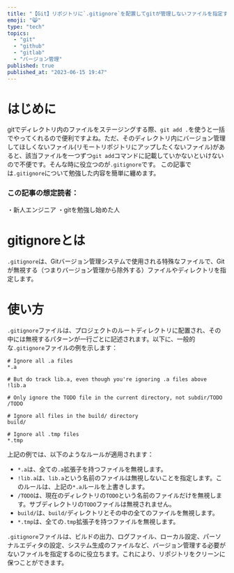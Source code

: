 ```yaml
---
title: "【Git】リポジトリに`.gitignore`を配置してgitが管理しないファイルを指定する"
emoji: "😸"
type: "tech"
topics:
  - "git"
  - "github"
  - "gitlab"
  - "バージョン管理"
published: true
published_at: "2023-06-15 19:47"
---
```


# はじめに
gitでディレクトリ内のファイルをステージングする際、`git add .`を使うと一括でやってくれるので便利ですよね。ただ、そのディレクトリ内にバージョン管理してほしくないファイル(リモートリポジトリにアップしたくないファイル)があると、該当ファイルを一つずつ`git add`コマンドに記載していかないといけないので不便です。そんな時に役立つのが`.gitignore`です。
この記事では`.gitignore`について勉強した内容を簡単に纏めます。

### この記事の想定読者：
・新人エンジニア
・gitを勉強し始めた人


# gitignoreとは
`.gitignore`は、Gitバージョン管理システムで使用される特殊なファイルで、Gitが無視する（つまりバージョン管理から除外する）ファイルやディレクトリを指定します。

# 使い方
`.gitignore`ファイルは、プロジェクトのルートディレクトリに配置され、その中には無視するパターンが一行ごとに記述されます。以下に、一般的な`.gitignore`ファイルの例を示します：

```
# Ignore all .a files
*.a

# But do track lib.a, even though you're ignoring .a files above
!lib.a

# Only ignore the TODO file in the current directory, not subdir/TODO
/TODO

# Ignore all files in the build/ directory
build/

# Ignore all .tmp files
*.tmp
```

上記の例では、以下のようなルールが適用されます：

- `*.a`は、全ての`.a`拡張子を持つファイルを無視します。
- `!lib.a`は、`lib.a`という名前のファイルは無視しないことを指定します。このルールは、上記の`*.a`ルールを上書きします。
- `/TODO`は、現在のディレクトリの`TODO`という名前のファイルだけを無視します。サブディレクトリの`TODO`ファイルは無視されません。
- `build/`は、`build/`ディレクトリとその中の全てのファイルを無視します。
- `*.tmp`は、全ての`.tmp`拡張子を持つファイルを無視します。

`.gitignore`ファイルは、ビルドの出力、ログファイル、ローカル設定、パーソナルエディタの設定、システム生成のファイルなど、バージョン管理する必要がないファイルを指定するのに役立ちます。これにより、リポジトリをクリーンに保つことができます。

